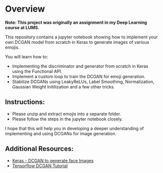 # Overview

**Note: This project was originally an assignment in my Deep Learning course at LUMS.**

This repository contains a jupyter notebook showing how to implement your own DCGAN model from scratch in Keras to generate images of various emojis.

You will learn how to:
- Implementing the discriminator and generator from scratch in Keras using the Functional API.
- Implement a custom loop to train the DCGAN for emoji generation.
- Stabilize DCGANs using LeakyReLUs, Label Smoothing, Normalization, Gaussian Weight Initilization and a few other tricks.

## Instructions:
- Please unzip and extract emojis into a separate folder.
- Please follow the steps in the jupyter notebook closely.

I hope that this will help you in developing a deeper understanding of implementing and using DCGANs for image generation.

## Additional Resources:
- [Keras - DCGAN to generate face Images](https://keras.io/examples/generative/dcgan_overriding_train_step/)
- [Tensorflow DCGAN Tutorial](https://www.tensorflow.org/tutorials/generative/dcgan)